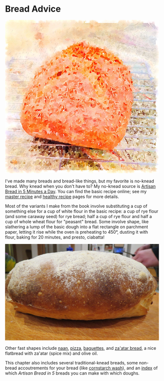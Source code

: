 # Bread Advice

![watercolor rye](../images/ryeno5wc.png)

I've made many breads and bread-like things, but my favorite is no-knead bread.  Why knead when you don't have to?  My no-knead source is [Artisan Bread in 5 Minutes a Day](http://www.artisanbreadinfive.com/).  You can find the basic recipe online; see my [master recipe](../bread/master.md) and [healthy recipe](../bread/healthy.md) pages for more details.

Most of the variants I make from the book involve substituting a cup of something else for a cup of white flour in the basic recipe:  a cup of rye flour (and some caraway seed) for rye bread; half a cup of rye flour and half a cup of whole wheat flour for "peasant" bread.  Some involve shape, like slathering a lump of the basic dough into a flat rectangle on parchment paper, letting it rise while the oven is preheating to 450°, dusting it with flour, baking for 20 minutes, and presto, ciabatta!

![ciabatta](../images/ciabatta.png)

Other fast shapes include [naan](../bread/naan.md), [pizza](../bread/pizzaPizza.md), [baguettes](../bread/baguette.md), and [za'atar bread](../bread/zaatar.md), a nice flatbread with za'atar (spice mix) and olive oil. 

This chapter also includes several traditional-knead breads, some non-bread accoutrements for your bread (like [cornstarch wash](../bread/cornstarch.md)), and an [index](../bread/artisanIndex.md) of which *Artisan Bread in 5* breads you can make with which doughs.

